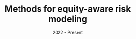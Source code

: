 ---
slug: "methods-equity-aware-risk-methods" # match folder label name
date: "2022 - Present"
status: "draft"
topics: ["risk", "equity"]
locations: ["global"]
methods: [ "qualitative-methods", "risk-analysis"]
members: ["sabine-loos"] 
content: ["UR22-EqRisk"]
title: "Methods for equity-aware risk modeling"
thumbnail: ""
description: "" 
---